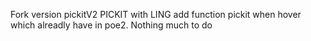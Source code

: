 Fork version pickitV2 PICKIT with LING add function pickit when hover which alreadly have in poe2. Nothing much to do 
